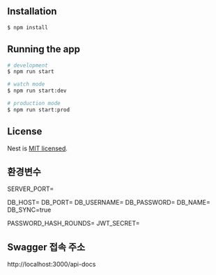 ## Installation

```bash
$ npm install
```

## Running the app

```bash
# development
$ npm run start

# watch mode
$ npm run start:dev

# production mode
$ npm run start:prod
```

## License

Nest is [MIT licensed](LICENSE).

## 환경변수

SERVER_PORT=

DB_HOST=
DB_PORT=
DB_USERNAME=
DB_PASSWORD=
DB_NAME=
DB_SYNC=true

PASSWORD_HASH_ROUNDS=
JWT_SECRET=

## Swagger 접속 주소

http://localhost:3000/api-docs
